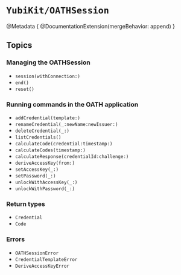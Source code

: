 # ``YubiKit/OATHSession``

@Metadata {
    @DocumentationExtension(mergeBehavior: append)
}

## Topics

### Managing the OATHSession

- ``session(withConnection:)``
- ``end()``
- ``reset()``

### Running commands in the OATH application

- ``addCredential(template:)``
- ``renameCredential(_:newName:newIssuer:)``
- ``deleteCredential(_:)``
- ``listCredentials()``
- ``calculateCode(credential:timestamp:)``
- ``calculateCodes(timestamp:)``
- ``calculateResponse(credentialId:challenge:)``
- ``deriveAccessKey(from:)``
- ``setAccessKey(_:)``
- ``setPassword(_:)``
- ``unlockWithAccessKey(_:)``
- ``unlockWithPassword(_:)``

### Return types

- ``Credential``
- ``Code``

### Errors

- ``OATHSessionError``
- ``CredentialTemplateError``
- ``DeriveAccessKeyError``

